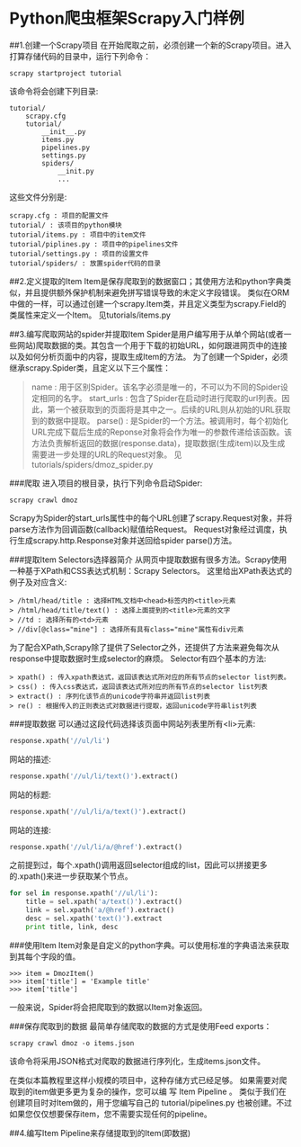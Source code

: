 # Python爬虫框架Scrapy入门样例
##1.创建一个Scrapy项目
在开始爬取之前，必须创建一个新的Scrapy项目。进入打算存储代码的目录中，运行下列命令：
```shell
scrapy startproject tutorial
```
该命令将会创建下列目录:
```shell
tutorial/
    scrapy.cfg
    tutorial/
        __init__.py
        items.py
        pipelines.py
        settings.py
        spiders/
            __init.py
            ...
```

这些文件分别是:
```shell
scrapy.cfg : 项目的配置文件
tutorial/ : 该项目的python模块
tutorial/items.py : 项目中的item文件
tutorial/piplines.py : 项目中的pipelines文件
tutorial/settings.py : 项目的设置文件
tutorial/spiders/ : 放置spider代码的目录
```

##2.定义提取的Item
Item是保存爬取到的数据窗口；其使用方法和python字典类似，并且提供额外保护机制来避免拼写错误导致的未定义字段错误。
类似在ORM中做的一样，可以通过创建一个scrapy.Item类，并且定义类型为scrapy.Field的类属性来定义一个Item。
见tutorials/items.py

##3.编写爬取网站的spider并提取Item
Spider是用户编写用于从单个网站(或者一些网站)爬取数据的类。其包含一个用于下载的初始URL，如何跟进网页中的连接以及如何分析页面中的内容，提取生成Item的方法。
为了创建一个Spider，必须继承scrapy.Spider类，且定义以下三个属性：
> name : 用于区别Spider。该名字必须是唯一的，不可以为不同的Spider设定相同的名字。
> start_urls : 包含了Spider在启动时进行爬取的url列表。因此，第一个被获取到的页面将是其中之一。后续的URL则从初始的URL获取到的数据中提取。
> parse() : 是Spider的一个方法。被调用时，每个初始化URL完成下载后生成的Reponse对象将会作为唯一的参数传递给该函数。该方法负责解析返回的数据(response.data)，提取数据(生成item)以及生成需要进一步处理的URL的Request对象。
    见tutorials/spiders/dmoz_spider.py

###爬取
进入项目的根目录，执行下列命令启动Spider:
```shell
scrapy crawl dmoz
```
Scrapy为Spider的start_urls属性中的每个URL创建了scrapy.Request对象，并将parse方法作为回调函数(callback)赋值给Request。
Request对象经过调度，执行生成scrapy.http.Response对象并送回给spider parse()方法。

###提取Item
Selectors选择器简介
从网页中提取数据有很多方法。Scrapy使用一种基于XPath和CSS表达式机制：Scrapy Selectors。
这里给出XPath表达式的例子及对应含义:

    > /html/head/title : 选择HTML文档中<head>标签内的<title>元素
    > /html/head/title/text() : 选择上面提到的<title>元素的文字
    > //td : 选择所有的<td>元素
    > //div[@class="mine"] : 选择所有具有class="mine"属性有div元素

为了配合XPath,Scrapy除了提供了Selector之外，还提供了方法来避免每次从response中提取数据时生成selector的麻烦。
Selector有四个基本的方法:

    > xpath() : 传入xpath表达式，返回该表达式所对应的所有节点的selector list列表。
    > css() : 传入css表达式，返回该表达式所对应的所有节点的selector list列表
    > extract() : 序列化该节点的unicode字符串并返回list列表
    > re() : 根据传入的正则表达式对数据进行提取，返回unicode字符串list列表

###提取数据
可以通过这段代码选择该页面中网站列表里所有&lt;li&gt;元素:
```python
response.xpath('//ul/li')
```
网站的描述:
```python
response.xpath('//ul/li/text()').extract()
```
网站的标题:
```python
response.xpath('//ul/li/a/text()').extract()
```
网站的连接:
```python
response.xpath('//ul/li/a/@href').extract()
```

之前提到过，每个.xpath()调用返回selector组成的list，因此可以拼接更多的.xpath()来进一步获取某个节点。
```python
for sel in response.xpath('//ul/li'):
    title = sel.xpath('a/text()').extract()
    link = sel.xpath('a/@href').extract()
    desc = sel.xpath('text()').extract
    print title, link, desc
```
###使用Item
Item对象是自定义的python字典。可以使用标准的字典语法来获取到其每个字段的值。
```shell
>>> item = DmozItem()
>>> item['title'] = 'Example title'
>>> item['title']
```
一般来说，Spider将会把爬取到的数据以Item对象返回。

###保存爬取到的数据
最简单存储爬取的数据的方式是使用Feed exports：
```shell
scrapy crawl dmoz -o items.json
```
该命令将采用JSON格式对爬取的数据进行序列化，生成items.json文件。

在类似本篇教程里这样小规模的项目中，这种存储方式已经足够。 如果需要对爬取到的item做更多更为复杂的操作，您可以编
写 Item Pipeline 。 类似于我们在创建项目时对Item做的，用于您编写自己的 tutorial/pipelines.py 也被创建。不过
如果您仅仅想要保存item，您不需要实现任何的pipeline。

##4.编写Item Pipeline来存储提取到的Item(即数据)